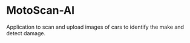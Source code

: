 # MotoScan-AI
Application to scan and upload images of cars to identify the make and detect damage.
